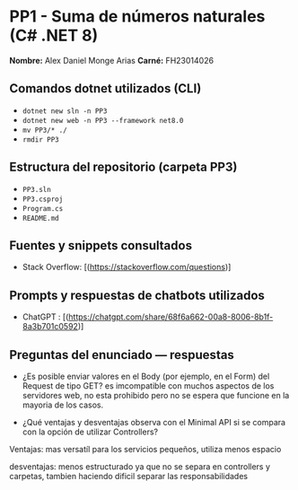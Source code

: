 # PP1 - Suma de números naturales (C# .NET 8)

**Nombre:** Alex Daniel Monge Arias
**Carné:**  FH23014026

## Comandos dotnet utilizados (CLI)
- `dotnet new sln -n PP3`
- `dotnet new web -n PP3 --framework net8.0`
- `mv PP3/* ./`
- `rmdir PP3`

## Estructura del repositorio (carpeta PP3)
- `PP3.sln`
- `PP3.csproj`
- `Program.cs`
- `README.md`

## Fuentes y snippets consultados
- Stack Overflow: [(https://stackoverflow.com/questions)]

## Prompts y respuestas de chatbots utilizados
- ChatGPT : [(https://chatgpt.com/share/68f6a662-00a8-8006-8b1f-8a3b701c0592)] 

## Preguntas del enunciado — respuestas
- ¿Es posible enviar valores en el Body (por ejemplo, en el Form) del Request de tipo GET?
es imcompatible con muchos aspectos de los servidores web, no esta prohibido pero no se espera que funcione en la mayoria de los casos.

- ¿Qué ventajas y desventajas observa con el Minimal API si se compara con la opción de utilizar Controllers?

Ventajas: mas versatíl para los servicios pequeños, utiliza menos espacio

desventajas: menos estructurado ya que no se separa en controllers y carpetas, tambien haciendo dificil separar las responsabilidades

